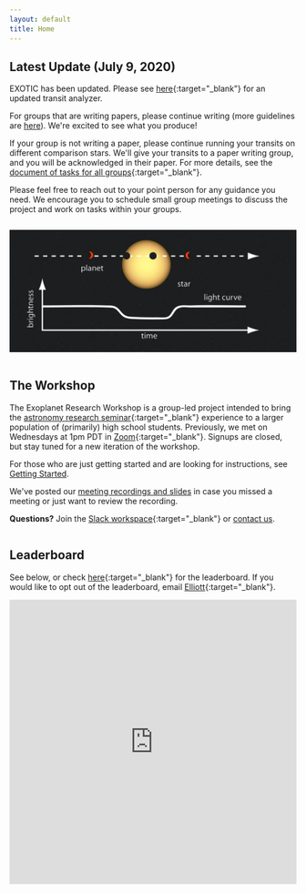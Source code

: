 ```yaml
---
layout: default
title: Home
---
```

<div class="page-display-light" markdown="1">

## Latest Update (July 9, 2020)

EXOTIC has been updated. Please see [here](https://colab.research.google.com/drive/15zXPTbcYrVTE2xwtq7kdTKHdPq2CKoOO?usp=sharing){:target="_blank"} for an updated transit analyzer.

For groups that are writing papers, please continue writing (more guidelines are [here](/papers/)). We're excited to see what you produce!

If your group is not writing a paper, please continue running your transits on different comparison stars. We'll give your transits to a paper writing group, and you will be acknowledged in their paper. For more details, see the [document of tasks for all groups](https://docs.google.com/document/d/1Bl8x1cWRS_cJc2oFljb9NaK1Ps5YVv3XcK7tgvh97UQ/edit?usp=sharing){:target="_blank"}.

Please feel free to reach out to your point person for any guidance you need. We encourage you to schedule small group meetings to discuss the project and work on tasks within your groups.

</div>

<div class="page-display" markdown="1">

<div class="row" markdown="1">

<div class="column" markdown="1">

![](/assets/transit.jpg)

</div>

<div class="column" markdown="1">

## The Workshop

The Exoplanet Research Workshop is a group-led project intended to bring the [astronomy research seminar](https://ui.adsabs.harvard.edu/abs/2018AAS...23212207G/abstract){:target="_blank"} experience to a larger population of (primarily) high school students. Previously, we met on Wednesdays at 1pm PDT in [Zoom](https://stanford.zoom.us/j/2940180841){:target="_blank"}. Signups are closed, but stay tuned for a new iteration of the workshop.

For those who are just getting started and are looking for instructions, see [Getting Started](/getting-started/).

We've posted our [meeting recordings and slides](/meetings/) in case you missed a meeting or just want to review the recording.

**Questions?** Join the [Slack workspace](https://join.slack.com/t/exoplanetrese-nug2480/shared_invite/zt-d63jj8jl-WFWgC0P9mOBvDLbJEvo5EQ){:target="_blank"} or [contact us](/contact/).

</div>

</div>

## Leaderboard
See below, or check [here](https://docs.google.com/spreadsheets/d/186XBseS2LP1QWJaaSwJQzCkS0cBpJ4C8teQdVBPQDpk/edit?usp=sharing){:target="_blank"} for the leaderboard. If you would like to opt out of the leaderboard, email [Elliott](mailto:elliottq@ohs.stanford.edu){:target="_blank"}.

<center><iframe width='100%' height='500' frameborder='0' scrolling='no' src='https://docs.google.com/spreadsheets/d/186XBseS2LP1QWJaaSwJQzCkS0cBpJ4C8teQdVBPQDpk/edit?usp=sharing'>&range=A1:B54&widget=false&chrome=false</iframe></center>

</div>